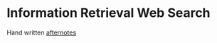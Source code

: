 # Information Retrieval Web Search
Hand written [afternotes](https://drive.google.com/file/d/1FCtOYkrHB9wzNKpa9kl_K8lAZJOzDVHR/view?usp=drive_link)
